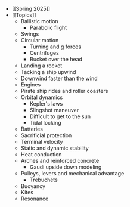 - [[Spring 2025]]
- [[Topics]]
	- Ballistic motion
		- Parabolic flight
	- Swings
	- Circular motion
		- Turning and g forces
		- Centrifuges
		- Bucket over the head
	- Landing a rocket
	- Tacking a ship upwind
	- Downwind faster than the wind
	- Engines
	- Pirate ship rides and roller coasters
	- Orbital dynamics
		- Kepler's laws
		- Slingshot maneuver
		- Difficult to get to the sun
		- Tidal locking
	- Batteries
	- Sacrificial protection
	- Terminal velocity
	- Static and dynamic stability
	- Heat conduction
	- Arches and reinforced concrete
		- Gaudi upside down modeling
	- Pulleys, levers and mechanical advantage
		- Trebuchets
	- Buoyancy
	- Kites
	- Resonance